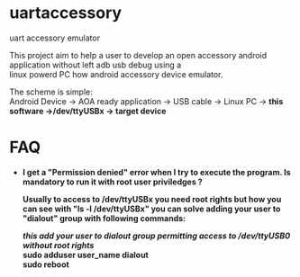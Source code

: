uartaccessory
=============

uart accessory emulator

This project aim to help a user to develop an open accessory android application without left adb usb debug using a<br>
linux powerd PC how android accessory device emulator.

The scheme is simple:<br>
  Android Device -> AOA ready application -> USB cable -> Linux PC -> <b>this software<b> ->/dev/ttyUSBx -> target device 


FAQ
===

- I get a "Permission denied" error when I try to execute the program. Is mandatory to run it with root user priviledges ?

  Usually to access to /dev/ttyUSBx you need root rights but how you can see with "ls -l /dev/ttyUSBx" you can solve
  adding your user to "dialout" group with following commands:  

  <i><b>this add your user to dialout group permitting access to /dev/ttyUSB0 without root rights</i></b><br>
  sudo adduser user_name dialout<br>
  sudo reboot
  
 
